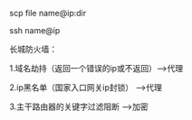 scp file name@ip:dir 

ssh name@ip

长城防火墙：

1.域名劫持（返回一个错误的ip或不返回）-->代理

2.ip黑名单（国家入口网关ip封锁）	 -->代理

3.主干路由器的关键字过滤阻断		 -->加密
